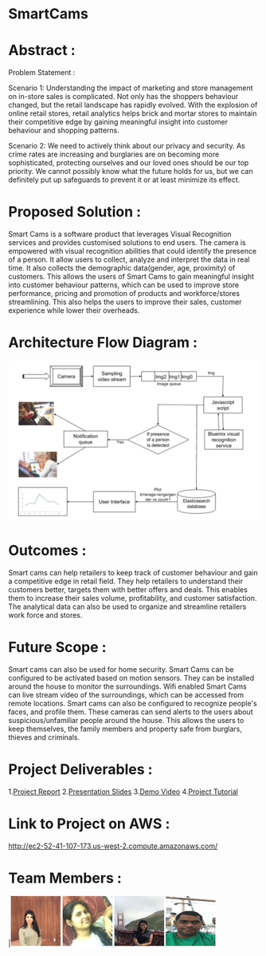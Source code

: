 # SmartCams

# Abstract  :

Problem Statement :

Scenario 1:
Understanding the impact of marketing and store management on in-store sales is complicated. Not only has the shoppers behaviour changed, but the retail landscape has rapidly evolved. With the explosion of online retail stores, retail analytics helps brick and mortar stores to maintain their competitive edge by gaining meaningful insight into customer behaviour and shopping patterns.

Scenario 2:
We need to actively think about our privacy and security. As crime rates are increasing and burglaries are on becoming more sophisticated, protecting ourselves and our loved ones should be our top priority. We cannot possibly know what the future holds for us, but we can definitely put up safeguards to prevent it or at least minimize its effect.

# Proposed Solution :

Smart Cams is a software product that leverages Visual Recognition services and provides customised solutions to end users. The camera is empowered with visual recognition abilities that could identify the presence of a person. It allow users to collect, analyze and interpret the data in real time. It also collects the demographic data(gender, age, proximity) of customers. This allows the users of Smart Cams to gain meaningful insight into customer behaviour patterns, which can be used to improve store performance, pricing and promotion of products and workforce/stores streamlining. This also helps the users to improve their sales, customer experience while lower their overheads.


# Architecture Flow Diagram  :

![alt text](https://github.com/SJSU272LabS17/Project-Team-3/blob/master/images/Final%20Flow%20Diagram.png "Architecture Flow Diagram")

# Outcomes : 

Smart cams can help retailers to keep track of customer behaviour and gain a competitive edge in retail field. They help retailers to understand their customers better, targets them with better offers and deals. This enables them to increase their sales volume, profitability, and customer satisfaction. The analytical data can also be used to organize and streamline retailers work force and stores.

# Future Scope :

Smart cams can also be used for home security. Smart Cams can be configured to be activated based on motion sensors. They can be installed around the house to monitor the surroundings. Wifi enabled Smart Cams can live stream video of the surroundings, which can be accessed from remote locations. Smart cams can also be configured to recognize people's faces, and profile them. These cameras can send alerts to the users about suspicious/unfamiliar people around the house. This allows the users to keep themselves, the family members and property safe from burglars, thieves and criminals.

# Project Deliverables :
1.[Project Report](https://github.com/SJSU272LabS17/Project-Team-3/blob/master/ProjectReport_Team3.pdf)
2.[Presentation Slides](https://github.com/SJSU272LabS17/Project-Team-3/blob/master/Presentation_SmartCams.pptx)
3.[Demo Video](https://www.youtube.com/watch?v=srvJN4QzsSg)
4.[Project Tutorial]()

# Link to Project on AWS :

http://ec2-52-41-107-173.us-west-2.compute.amazonaws.com/

# Team Members :

|<img src="https://github.com/SJSU272LabS17/Project-Team-3/blob/master/images/Ambika_image.jpeg" width="100" height="100" />
<img src="https://github.com/SJSU272LabS17/Project-Team-3/blob/master/images/Anusha_image.jpeg" width="100" height="100" />
<img src="https://github.com/SJSU272LabS17/Project-Team-3/blob/master/images/Lavanya_image.jpeg" width="100" height="100" />
<img src="https://github.com/SJSU272LabS17/Project-Team-3/blob/master/images/Naresh_image.jpeg" width="100" height="100" />

